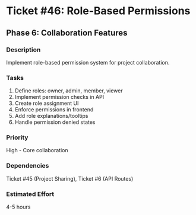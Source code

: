 # Ticket #46: Role-Based Permissions

## Phase 6: Collaboration Features

### Description
Implement role-based permission system for project collaboration.

### Tasks
1) Define roles: owner, admin, member, viewer  
2) Implement permission checks in API  
3) Create role assignment UI  
4) Enforce permissions in frontend  
5) Add role explanations/tooltips  
6) Handle permission denied states  

### Priority
High - Core collaboration

### Dependencies
Ticket #45 (Project Sharing), Ticket #6 (API Routes)

### Estimated Effort
4-5 hours
